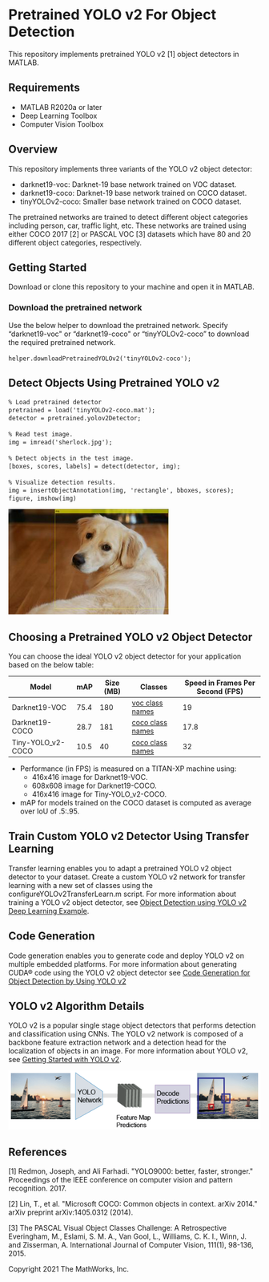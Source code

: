 # Pretrained YOLO v2 For Object Detection

This repository implements pretrained YOLO v2 [1] object detectors in MATLAB.

Requirements
------------  

- MATLAB R2020a or later
- Deep Learning Toolbox
- Computer Vision Toolbox

Overview
--------

This repository implements three variants of the YOLO v2 object detector: 
- darknet19-voc: Darknet-19 base network trained on VOC dataset. 
- darknet19-coco: Darknet-19 base network trained on COCO dataset.
- tinyYOLOv2-coco: Smaller base network trained on COCO dataset. 

The pretrained networks are trained to detect different object categories including person, car, traffic light, etc. These networks are trained using either COCO 2017 [2] or PASCAL VOC [3] datasets which have 80 and 20 different object categories, respectively.

Getting Started
---------------

Download or clone this repository to your machine and open it in MATLAB.

### Download the pretrained network
Use the below helper to download the pretrained network. Specify “darknet19-voc" or “darknet19-coco" or “tinyYOLOv2-coco” to download the required pretrained network.  

`helper.downloadPretrainedYOLOv2('tinyYOLOv2-coco');`

Detect Objects Using Pretrained YOLO v2
---------------------------------------

```
% Load pretrained detector
pretrained = load('tinyYOLOv2-coco.mat');
detector = pretrained.yolov2Detector;

% Read test image.
img = imread('sherlock.jpg');

% Detect objects in the test image.
[boxes, scores, labels] = detect(detector, img);

% Visualize detection results.
img = insertObjectAnnotation(img, 'rectangle', bboxes, scores);
figure, imshow(img)
```
![alt text](images/results.jpg?raw=true)

Choosing a Pretrained YOLO v2 Object Detector
---------------------------------------------

You can choose the ideal YOLO v2 object detector for your application based on the below table:

| Model | mAP | Size (MB) | Classes | Speed in Frames Per Second (FPS) |
| ------ | ------ |  ------ | ------ | ------ |
| Darknet19-VOC | 75.4 | 180 | [voc class names](+helper/pascal-voc-classes.txt) | 19 |
| Darknet19-COCO | 28.7 | 181 | [coco class names](+helper/coco-classes.txt) | 17.8 |
| Tiny-YOLO_v2-COCO | 10.5 | 40 | [coco class names](+helper/coco-classes.txt) | 32 |

- Performance (in FPS) is measured on a TITAN-XP machine using:
    - 416x416 image for Darknet19-VOC.
    - 608x608 image for Darknet19-COCO.
    - 416x416 image for Tiny-YOLO_v2-COCO.
- mAP for models trained on the COCO dataset is computed as average over IoU of .5:.95.

Train Custom YOLO v2 Detector Using Transfer Learning
------------------------------------------------------------

Transfer learning enables you to adapt a pretrained YOLO v2 object detector to your dataset. Create a custom YOLO v2 network for transfer learning with a new set of classes using the configureYOLOv2TransferLearn.m script. For more information about training a YOLO v2 object detector, see [Object Detection using YOLO v2 Deep Learning Example](https://www.mathworks.com/help/vision/ug/train-an-object-detector-using-you-only-look-once.html).

Code Generation
---------------

Code generation enables you to generate code and deploy YOLO v2 on multiple embedded platforms. For more information about generating CUDA® code using the YOLO v2 object detector see [Code Generation for Object Detection by Using YOLO v2](https://www.mathworks.com/help//deeplearning/ug/code-generation-for-object-detection-using-yolo-v2.html)

YOLO v2 Algorithm Details
-------------------------

YOLO v2 is a popular single stage object detectors that performs detection and classification using CNNs. The YOLO v2 network is composed of a backbone feature extraction network and a detection head for the localization of objects in an image. For more information about YOLO v2, see [Getting Started with YOLO v2](https://www.mathworks.com/help/vision/ug/getting-started-with-yolo-v2.html). 

![alt text](images/yolo_model.png?raw=true) 

References
-----------

[1] Redmon, Joseph, and Ali Farhadi. "YOLO9000: better, faster, stronger." Proceedings of the IEEE conference on computer vision and pattern recognition. 2017.

[2] Lin, T., et al. "Microsoft COCO: Common objects in context. arXiv 2014." arXiv preprint arXiv:1405.0312 (2014).

[3] The PASCAL Visual Object Classes Challenge: A Retrospective Everingham, M., Eslami, S. M. A., Van Gool, L., Williams, C. K. I., Winn, J. and Zisserman, A. International Journal of Computer Vision, 111(1), 98-136, 2015.


Copyright 2021 The MathWorks, Inc.
